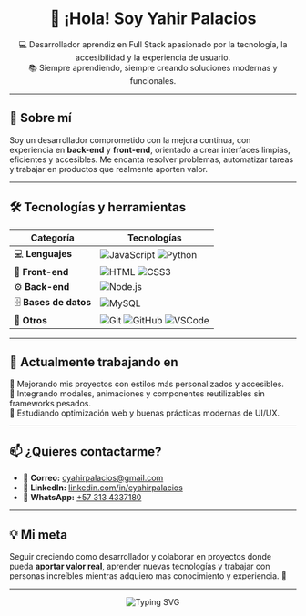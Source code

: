 <h1 align="center">👋 ¡Hola! Soy Yahir Palacios</h1>

<p align="center">
💻 Desarrollador aprendiz en Full Stack apasionado por la tecnología, la accesibilidad y la experiencia de usuario.<br>
📚 Siempre aprendiendo, siempre creando soluciones modernas y funcionales.
</p>

---

## 🧠 Sobre mí

Soy un desarrollador comprometido con la mejora continua, con experiencia en **back-end** y **front-end**, orientado a crear interfaces limpias, eficientes y accesibles. Me encanta resolver problemas, automatizar tareas y trabajar en productos que realmente aporten valor.

---

## 🛠️ Tecnologías y herramientas

| Categoría | Tecnologías |
|----------|-------------|
| 💻 **Lenguajes** | ![JavaScript](https://img.shields.io/badge/-JavaScript-F7DF1E?logo=javascript&logoColor=black) ![Python](https://img.shields.io/badge/-Python-3776AB?logo=python&logoColor=white) |
| 🎨 **Front-end** | ![HTML](https://img.shields.io/badge/-HTML5-E34F26?logo=html5&logoColor=white) ![CSS3](https://img.shields.io/badge/-CSS3-1572B6?logo=css3&logoColor=white) |
| ⚙️ **Back-end** | ![Node.js](https://img.shields.io/badge/-Node.js-339933?logo=nodedotjs&logoColor=white) |
| 🗄️ **Bases de datos** | ![MySQL](https://img.shields.io/badge/-MySQL-00758F?logo=mysql&logoColor=white) |
| 🧰 **Otros** | ![Git](https://img.shields.io/badge/-Git-F05032?logo=git&logoColor=white) ![GitHub](https://img.shields.io/badge/-GitHub-181717?logo=github) ![VSCode](https://img.shields.io/badge/-VS%20Code-007ACC?logo=visual-studio-code&logoColor=white) |

---

## 🚀 Actualmente trabajando en

🔧 Mejorando mis proyectos con estilos más personalizados y accesibles.  
🧩 Integrando modales, animaciones y componentes reutilizables sin frameworks pesados.  
🎯 Estudiando optimización web y buenas prácticas modernas de UI/UX.

---

## 📫 ¿Quieres contactarme?

- 📧 **Correo:** [cyahirpalacios@gmail.com](mailto:cyahirpalacios@gmail.com)  
- 💼 **LinkedIn:** [linkedin.com/in/cyahirpalacios](https://www.linkedin.com/in/cyahirpalacios)  
- 📱 **WhatsApp:** [+57 313 4337180](https://wa.me/573134337180)

---

## 💡 Mi meta

Seguir creciendo como desarrollador y colaborar en proyectos donde pueda **aportar valor real**, aprender nuevas tecnologías y trabajar con personas increíbles mientras adquiero mas conocimiento y experiencia. 🌟

---

<p align="center">
  <img src="https://readme-typing-svg.demolab.com?font=Fira+Code&duration=2500&pause=1000&center=true&vCenter=true&width=435&lines=¡Gracias+por+visitar+mi+perfil!;Estoy+abierto+a+colaboraciones+y+oportunidades." alt="Typing SVG" />
</p>


<!--
**yspalacios/yspalacios** is a ✨ _special_ ✨ repository because its `README.md` (this file) appears on your GitHub profile.

Here are some ideas to get you started:

- 🔭 I’m currently working on ...
- 🌱 I’m currently learning ...
- 👯 I’m looking to collaborate on ...
- 🤔 I’m looking for help with ...
- 💬 Ask me about ...
- 📫 How to reach me: ...
- 😄 Pronouns: ...
- ⚡ Fun fact: ...
-->
